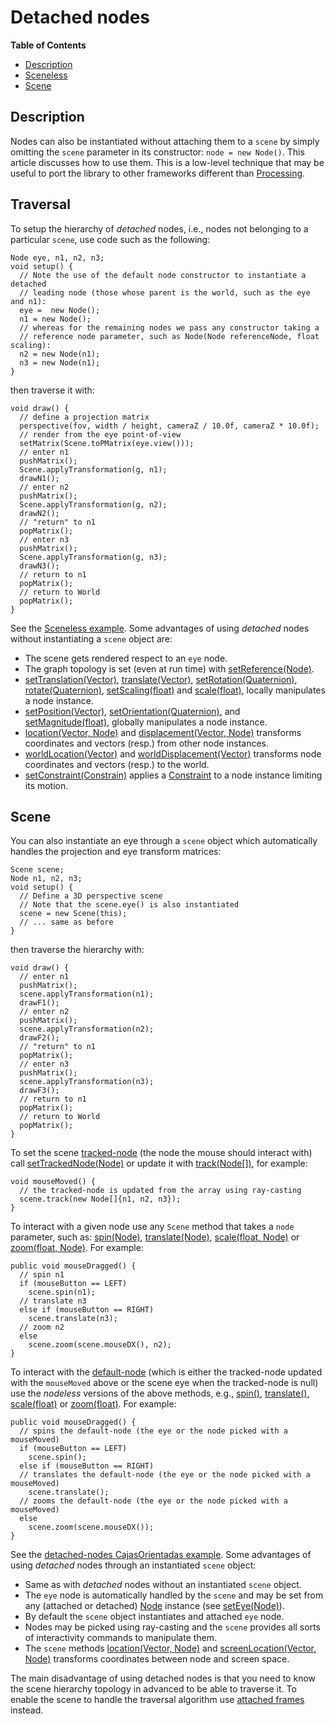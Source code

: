 # Detached nodes

**Table of Contents**

- [Description](#user-content-description)
- [Sceneless](#user-content-scene)
- [Scene](#user-content-scene)

## Description

Nodes can also be instantiated without attaching them to a `scene` by simply omitting the `scene` parameter in its constructor: `node = new Node()`. This article discusses how to use them. This is a low-level technique that may be useful to port the library to other frameworks different than [Processing](https://processing.org/).

## Traversal

To setup the hierarchy of _detached_ nodes, i.e., nodes not belonging to a particular `scene`, use code such as the following:

```processing
Node eye, n1, n2, n3;
void setup() {
  // Note the use of the default node constructor to instantiate a detached 
  // leading node (those whose parent is the world, such as the eye and n1):
  eye =  new Node();
  n1 = new Node();
  // whereas for the remaining nodes we pass any constructor taking a
  // reference node parameter, such as Node(Node referenceNode, float scaling):
  n2 = new Node(n1);
  n3 = new Node(n1);
}
```

then traverse it with:

```processing
void draw() {
  // define a projection matrix
  perspective(fov, width / height, cameraZ / 10.0f, cameraZ * 10.0f);
  // render from the eye point-of-view
  setMatrix(Scene.toPMatrix(eye.view()));
  // enter n1
  pushMatrix();
  Scene.applyTransformation(g, n1);
  drawN1();
  // enter n2
  pushMatrix();
  Scene.applyTransformation(g, n2);
  drawN2();
  // "return" to n1
  popMatrix();
  // enter n3
  pushMatrix();
  Scene.applyTransformation(g, n3);
  drawN3();
  // return to n1
  popMatrix();
  // return to World
  popMatrix();
}
```

See the [Sceneless example](https://github.com/VisualComputing/nub/tree/master/testing/src/processing/DetachedNodes/Sceneless). Some advantages of using _detached_ nodes without instantiating a `scene` object are:

* The scene gets rendered respect to an `eye` node.
* The graph topology is set (even at run time) with [setReference(Node)](https://visualcomputing.github.io/nub-javadocs/nub/core/Node.html#setReference-frames.core.Node-).
* [setTranslation(Vector)](https://visualcomputing.github.io/nub-javadocs/nub/core/Node.html#setTranslation-frames.primitives.Vector-), [translate(Vector)](https://visualcomputing.github.io/nub-javadocs/nub/core/Node.html#translate-frames.primitives.Vector-), [setRotation(Quaternion)](https://visualcomputing.github.io/nub-javadocs/nub/core/Node.html#setRotation-frames.primitives.Quaternion-), [rotate(Quaternion)](https://visualcomputing.github.io/nub-javadocs/nub/core/Node.html#rotate-frames.primitives.Quaternion-), [setScaling(float)](https://visualcomputing.github.io/nub-javadocs/nub/core/Node.html#setScaling-float-) and [scale(float)](https://visualcomputing.github.io/nub-javadocs/nub/core/Node.html#scale-float-), locally manipulates a node instance.
* [setPosition(Vector)](https://visualcomputing.github.io/nub-javadocs/nub/core/Node.html#setPosition-frames.primitives.Vector-), [setOrientation(Quaternion)](https://visualcomputing.github.io/nub-javadocs/nub/core/Node.html#setOrientation-frames.primitives.Quaternion-), and [setMagnitude(float)](https://visualcomputing.github.io/nub-javadocs/nub/core/Node.html#setMagnitude-float-), globally manipulates a node instance.
* [location(Vector, Node)](https://visualcomputing.github.io/nub-javadocs/nub/core/Node.html#location-frames.primitives.Vector-frames.core.Node-) and [displacement(Vector, Node)](https://visualcomputing.github.io/nub-javadocs/nub/core/Node.html#displacement-frames.primitives.Vector-frames.core.Node-) transforms coordinates and vectors (resp.) from other node instances.
* [worldLocation(Vector)](https://visualcomputing.github.io/nub-javadocs/nub/core/Node.html#worldLocation-frames.primitives.Vector-) and [worldDisplacement(Vector)](https://visualcomputing.github.io/nub-javadocs/nub/core/Node.html#worldDisplacement-frames.primitives.Vector-) transforms node coordinates and vectors (resp.) to the world.
* [setConstraint(Constrain)](https://visualcomputing.github.io/nub-javadocs/nub/core/Node.html#setConstraint-frames.core.constraint.Constraint-) applies a [Constraint](https://visualcomputing.github.io/nub-javadocs/nub/core/constraint/Constraint.html) to a node instance limiting its motion.

## Scene

You can also instantiate an eye through a `scene` object which automatically handles the projection and eye transform matrices:

```processing
Scene scene;
Node n1, n2, n3;
void setup() {
  // Define a 3D perspective scene
  // Note that the scene.eye() is also instantiated
  scene = new Scene(this);
  // ... same as before
}
```

then traverse the hierarchy with:

```processing
void draw() {
  // enter n1
  pushMatrix();
  scene.applyTransformation(n1);
  drawF1();
  // enter n2
  pushMatrix();
  scene.applyTransformation(n2);
  drawF2();
  // "return" to n1
  popMatrix();
  // enter n3
  pushMatrix();
  scene.applyTransformation(n3);
  drawF3();
  // return to n1
  popMatrix();
  // return to World
  popMatrix();
}
```

To set the scene [tracked-node](https://visualcomputing.github.io/nub-javadocs/nub/core/Graph.html#trackedNode--) (the node the mouse should interact with) call [setTrackedNode(Node)](https://visualcomputing.github.io/nub-javadocs/nub/core/Graph.html#setTrackedNode-frames.core.Node-) or update it with [track(Node[])](https://visualcomputing.github.io/nub-javadocs/nub/processing/Scene.html#track-frames.core.Node:A-), for example:

```processing
void mouseMoved() {
  // the tracked-node is updated from the array using ray-casting
  scene.track(new Node[]{n1, n2, n3});
}
```

To interact with a given node use any `Scene` method that takes a `node` parameter, such as: [spin(Node)](https://visualcomputing.github.io/nub-javadocs/nub/processing/Scene.html#spin-frames.core.Node-), [translate(Node)](https://visualcomputing.github.io/nub-javadocs/nub/processing/Scene.html#translate-frames.core.Node-), [scale(float, Node)](https://visualcomputing.github.io/nub-javadocs/nub/core/Graph.html#scale-float-frames.core.Node-) or [zoom(float, Node)](https://visualcomputing.github.io/nub-javadocs/nub/core/Graph.html#zoom-float-frames.core.Node-). For example:

```processing
public void mouseDragged() {
  // spin n1
  if (mouseButton == LEFT)
    scene.spin(n1);
  // translate n3
  else if (mouseButton == RIGHT)
    scene.translate(n3);
  // zoom n2
  else
    scene.zoom(scene.mouseDX(), n2);
}
```

To interact with the [default-node](https://visualcomputing.github.io/nub-javadocs/nub/core/Graph.html#defaultNode--) (which is either the tracked-node updated with the `mouseMoved` above or the scene eye when the tracked-node is null) use the _nodeless_ versions of the above methods, e.g., [spin()](https://visualcomputing.github.io/nub-javadocs/nub/processing/Scene.html#spin--), [translate()](https://visualcomputing.github.io/nub-javadocs/nub/processing/Scene.html#translate--), [scale(float)](https://visualcomputing.github.io/nub-javadocs/nub/core/Graph.html#scale-float-) or [zoom(float)](https://visualcomputing.github.io/nub-javadocs/nub/core/Graph.html#zoom-float-). For example:

```processing
public void mouseDragged() {
  // spins the default-node (the eye or the node picked with a mouseMoved)
  if (mouseButton == LEFT)
    scene.spin();
  else if (mouseButton == RIGHT)
  // translates the default-node (the eye or the node picked with a mouseMoved)
    scene.translate();
  // zooms the default-node (the eye or the node picked with a mouseMoved)
  else
    scene.zoom(scene.mouseDX());
}
```

See the [detached-nodes CajasOrientadas example](https://github.com/VisualComputing/nub/tree/master/testing/src/processing/DetachedNodes/CajasOrientadas). Some advantages of using _detached_ nodes through an instantiated `scene` object:

* Same as with _detached_ nodes without an instantiated `scene` object.
* The `eye` node is automatically handled by the `scene` and may be set from any (attached or detached) [Node](https://visualcomputing.github.io/nub-javadocs/nub/core/Node.html) instance (see [setEye(Node)](https://visualcomputing.github.io/nub-javadocs/nub/core/Graph.html#setEye-frames.core.Node-)).
* By default the `scene` object instantiates and attached `eye` node.
* Nodes may be picked using ray-casting and the `scene` provides all sorts of interactivity commands to manipulate them.
* The `scene` methods [location(Vector, Node)](https://visualcomputing.github.io/nub-javadocs/nub/core/Graph.html#location-frames.primitives.Vector-frames.core.Node-) and [screenLocation(Vector, Node)](https://visualcomputing.github.io/nub-javadocs/nub/core/Graph.html#screenLocation-frames.primitives.Vector-frames.core.Node-) transforms coordinates between node and screen space.

The main disadvantage of using detached nodes is that you need to know the scene hierarchy topology in advanced to be able to traverse it. To enable the scene to handle the traversal algorithm use [attached frames](README.md) instead.
